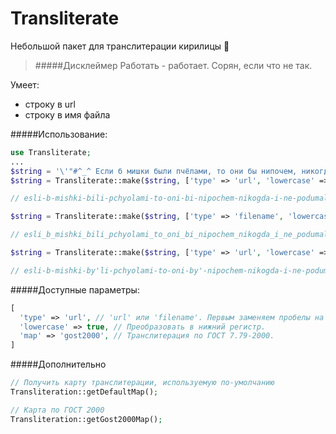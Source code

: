 # Transliterate
Небольшой пакет для транслитерации кирилицы :poop:

>#####Дисклеймер
>Работать - работает. Сорян, если что не так.

Умеет:
* строку в url
* строку в имя файла

#####Использование:
```php
use Transliterate;
...
$string = '\'"#^_^ Если б мишки были пчёлами, то они бы нипочем, никогда и не подумали так высо́ко строить дом.';
$string = Transliterate::make($string, ['type' => 'url', 'lowercase' => true]);

// esli-b-mishki-bili-pchyolami-to-oni-bi-nipochem-nikogda-i-ne-podumali-tak-visoko-stroit-dom

$string = Transliterate::make($string, ['type' => 'filename', 'lowercase' => true]);

// esli_b_mishki_bili_pchyolami_to_oni_bi_nipochem_nikogda_i_ne_podumali_tak_visoko_stroit_dom

$string = Transliterate::make($string, ['type' => 'url', 'lowercase' => true, 'map' => 'gost2000']);

// esli-b-mishki-by'li-pchyolami-to-oni-by'-nipochem-nikogda-i-ne-podumali-tak-vy'soko-stroit`-dom
```

#####Доступные параметры:
```php
[
  'type' => 'url', // 'url' или 'filename'. Первым заменяем пробелы на '-', вторым на '_'. По дефолту 'url'.
  'lowercase' => true, // Преобразовать в нижний регистр.
  'map' => 'gost2000', // Транслитерация по ГОСТ 7.79-2000.
]
```

#####Дополнительно
```php
// Получить карту транслитерации, используемую по-умолчанию
Transliteration::getDefaultMap();

// Карта по ГОСТ 2000
Transliteration::getGost2000Map();
```
